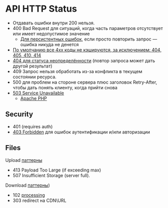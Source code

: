 # API HTTP Status

- Отдавать ошибки внутри 200 нельзя.
- 400 Bad Request для ситуаций, когда часть параметров отсутствует или имеет недопустимое значение
  - [Для персистентных ошибок](https://habr.com/ru/post/533606/), если просто повторить запрос — ошибка никуда не денется
- [По умолчанию все 4xx коды не кэшируются, за исключением: 404, 405, 410, 414](https://restapitutorial.ru/httpstatuscodes.html)
- [404 для статуса неопределённости](https://developer.mozilla.org/ru/docs/Web/HTTP/Status) (повтор запроса может дать другой результат)
- 409 Запрос нельзя обработать из-за конфликта в текущем состоянии ресурса. 
- 500 для проблем на стороне сервера плюс заголовок Retry-After, чтобы дать понять клиенту, когда прийти снова
- [503 Service Unavailable](https://docs.apigee.com/api-platform/troubleshoot/runtime/503-service-unavailable)
  - [Apache PHP](https://www.inmotionhosting.com/support/website/create-503-status/)

## Security

- 401 (requires auth)
- [403 Forbidden](https://wp-kama.ru/handbook/rest/basic/http-status-codes) для ошибок аутентификации и/или авторизации

## Files

Upload [паттерны](../arch/pattern/integration/pattern.uploadfile.md)

- 413 Payload Too Large (if exceeding max)
- 507 Insufficient Storage (server full).

Download [паттерны](../arch/pattern/integration/pattern.downloadfile.md))
- 102 [processing](https://www.restapitutorial.com/httpstatuscodes.html)
- 303 redirect на CDN\URL
